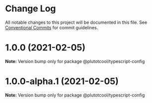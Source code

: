 # Change Log

All notable changes to this project will be documented in this file.
See [Conventional Commits](https://conventionalcommits.org) for commit guidelines.

# 1.0.0 (2021-02-05)

**Note:** Version bump only for package @plutotcool/typescript-config





# 1.0.0-alpha.1 (2021-02-05)

**Note:** Version bump only for package @plutotcool/typescript-config
